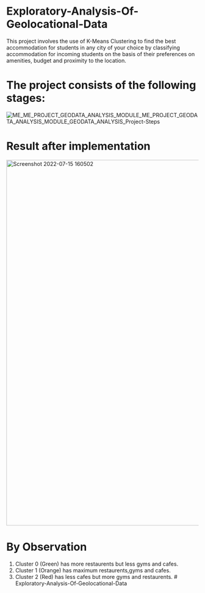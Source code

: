 # Exploratory-Analysis-Of-Geolocational-Data
This project involves the use of K-Means Clustering to find the best accommodation for students in  any city of your choice by classifying accommodation for incoming students on the basis of their preferences on amenities, budget and proximity to the location.

# The project consists of the following stages:
![ME_ME_PROJECT_GEODATA_ANALYSIS_MODULE_ME_PROJECT_GEODATA_ANALYSIS_MODULE_GEODATA_ANALYSIS_Project-Steps](https://user-images.githubusercontent.com/64399192/179206460-a263b117-b505-468f-b92e-0aa6440de9ce.png)

# Result after implementation
<img width="959" alt="Screenshot 2022-07-15 160502" src="https://user-images.githubusercontent.com/64399192/179208455-7813e108-b0e6-45ad-96ad-679f3ad9c96f.png">

# By Observation 
1. Cluster 0 (Green) has more restaurents but less gyms and cafes.
2. Cluster 1 (Orange) has maximum restaurents,gyms and cafes.
3. Cluster 2 (Red) has less cafes but more gyms and restaurents.
#   E x p l o r a t o r y - A n a l y s i s - O f - G e o l o c a t i o n a l - D a t a  
 
